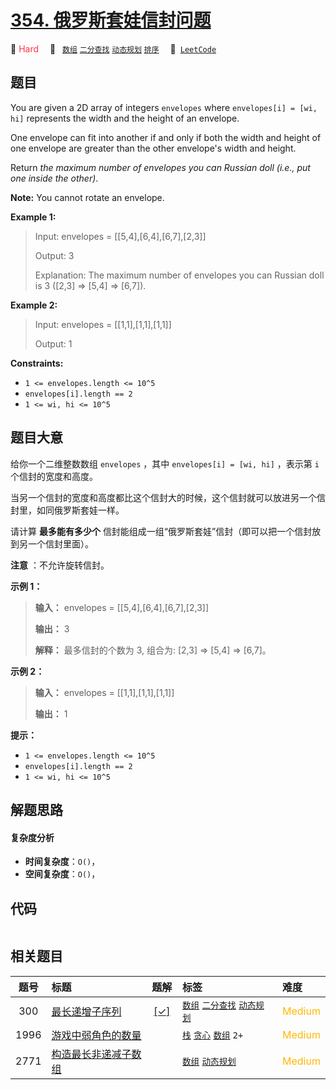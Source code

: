 # [354. 俄罗斯套娃信封问题](https://leetcode.com/problems/russian-doll-envelopes)

🔴 <font color=#ff334b>Hard</font>&emsp; 🔖&ensp; [`数组`](/tag/array.md) [`二分查找`](/tag/binary-search.md) [`动态规划`](/tag/dynamic-programming.md) [`排序`](/tag/sorting.md)&emsp; 🔗&ensp;[`LeetCode`](https://leetcode.com/problems/russian-doll-envelopes)

## 题目

You are given a 2D array of integers `envelopes` where `envelopes[i] = [wi,
hi]` represents the width and the height of an envelope.

One envelope can fit into another if and only if both the width and height of
one envelope are greater than the other envelope's width and height.

Return _the maximum number of envelopes you can Russian doll (i.e., put one
inside the other)_.

**Note:** You cannot rotate an envelope.



**Example 1:**

> Input: envelopes = [[5,4],[6,4],[6,7],[2,3]]
> 
> Output: 3
> 
> Explanation: The maximum number of envelopes you can Russian doll is 3 ([2,3] => [5,4] => [6,7]).

**Example 2:**

> Input: envelopes = [[1,1],[1,1],[1,1]]
> 
> Output: 1

**Constraints:**

  * `1 <= envelopes.length <= 10^5`
  * `envelopes[i].length == 2`
  * `1 <= wi, hi <= 10^5`


## 题目大意

给你一个二维整数数组 `envelopes` ，其中 `envelopes[i] = [wi, hi]` ，表示第 `i` 个信封的宽度和高度。

当另一个信封的宽度和高度都比这个信封大的时候，这个信封就可以放进另一个信封里，如同俄罗斯套娃一样。

请计算 **最多能有多少个** 信封能组成一组“俄罗斯套娃”信封（即可以把一个信封放到另一个信封里面）。

**注意** ：不允许旋转信封。



**示例 1：**

> 
> 
> 
> 
> 
> **输入：** envelopes = [[5,4],[6,4],[6,7],[2,3]]
> 
> **输出：** 3
> 
> **解释：** 最多信封的个数为 3, 组合为: [2,3] => [5,4] => [6,7]。

**示例 2：**

> 
> 
> 
> 
> 
> **输入：** envelopes = [[1,1],[1,1],[1,1]]
> 
> **输出：** 1
> 
> 



**提示：**

  * `1 <= envelopes.length <= 10^5`
  * `envelopes[i].length == 2`
  * `1 <= wi, hi <= 10^5`


## 解题思路

#### 复杂度分析

- **时间复杂度**：`O()`，
- **空间复杂度**：`O()`，

## 代码

```javascript

```

## 相关题目

<!-- prettier-ignore -->
| 题号 | 标题 | 题解 | 标签 | 难度 |
| :------: | :------ | :------: | :------ | :------ |
| 300 | [最长递增子序列](https://leetcode.com/problems/longest-increasing-subsequence) | [[✓]](/problem/0300.md) |  [`数组`](/tag/array.md) [`二分查找`](/tag/binary-search.md) [`动态规划`](/tag/dynamic-programming.md) | <font color=#ffb800>Medium</font> |
| 1996 | [游戏中弱角色的数量](https://leetcode.com/problems/the-number-of-weak-characters-in-the-game) |  |  [`栈`](/tag/stack.md) [`贪心`](/tag/greedy.md) [`数组`](/tag/array.md) `2+` | <font color=#ffb800>Medium</font> |
| 2771 | [构造最长非递减子数组](https://leetcode.com/problems/longest-non-decreasing-subarray-from-two-arrays) |  |  [`数组`](/tag/array.md) [`动态规划`](/tag/dynamic-programming.md) | <font color=#ffb800>Medium</font> |

<style>
.blue {
    background-color: #096dd9;
    padding: 0.25rem 0.5rem;
    margin: 0;
    font-size: 0.85em;
    border-radius: 3px;
    color: white;
    font-weight: 500;
}
table th:first-of-type { width: 10%; }
table th:nth-of-type(2) { width: 35%; }
table th:nth-of-type(3) { width: 10%; }
table th:nth-of-type(4) { width: 35%; }
table th:nth-of-type(5) { width: 10%; }
</style>

